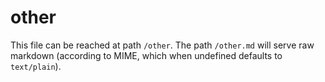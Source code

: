 # other

This file can be reached at path `/other`. The path `/other.md` will serve
raw markdown (according to MIME, which when undefined defaults to
`text/plain`).

